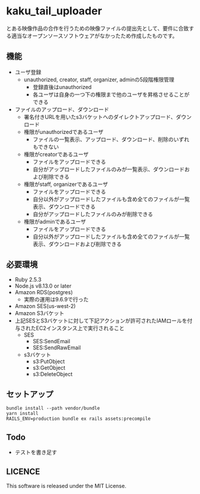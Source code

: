 # kaku_tail_uploader

とある映像作品の合作を行うための映像ファイルの提出先として、要件に合致する適当なオープンソースソフトウェアがなかったため作成したものです。

## 機能
- ユーザ登録
  - unauthorized, creator, staff, organizer, adminの5段階権限管理
    - 登録直後はunauthorized
    - 各ユーザは自身の一つ下の権限まで他のユーザを昇格させることができる
- ファイルのアップロード、ダウンロード
  - 署名付きURLを用いたs3バケットへのダイレクトアップロード、ダウンロード
  - 権限がunauthorizedであるユーザ
    - ファイルの一覧表示、アップロード、ダウンロード、削除のいずれもできない
  - 権限がcreatorであるユーザ
    - ファイルをアップロードできる
    - 自分がアップロードしたファイルのみが一覧表示、ダウンロードおよび削除できる
  - 権限がstaff, organizerであるユーザ
    - ファイルをアップロードできる
    - 自分以外がアップロードしたファイルも含め全てのファイルが一覧表示、ダウンロードできる
    - 自分がアップロードしたファイルのみが削除できる
  - 権限がadminであるユーザ
    - ファイルをアップロードできる
    - 自分以外がアップロードしたファイルも含め全てのファイルが一覧表示、ダウンロードおよび削除できる

## 必要環境
- Ruby 2.5.3
- Node.js v8.13.0 or later
- Amazon RDS(postgres)
  - 実際の運用は9.6.9で行った
- Amazon SES(us-west-2)
- Amazon S3バケット
- 上記SESとS3バケットに対して下記アクションが許可されたIAMロールを付与されたEC2インスタンス上で実行されること
  - SES
    - SES:SendEmail
    - SES:SendRawEmail
  - s3バケット
    - s3:PutObject
    - s3:GetObject
    - s3:DeleteObject

## セットアップ
```
bundle install --path vendor/bundle
yarn install
RAILS_ENV=production bundle ex rails assets:precompile
```

## Todo
- テストを書き足す

## LICENCE
This software is released under the MIT License.
